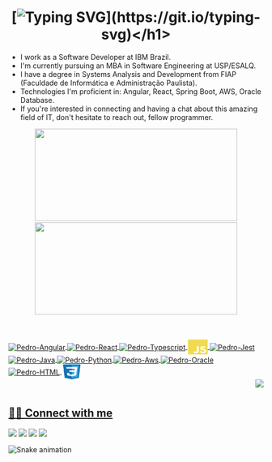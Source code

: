 ### <h1 align="center">[![Typing SVG](https://readme-typing-svg.herokuapp.com?font=Fira+Code&duration=2500&pause=1000&width=435&lines=Hey%2C+my+name+is+Pedro%2C+;and+it's+a+pleasure+to+meet+you.)](https://git.io/typing-svg)</h1>



- I work as a Software Developer at IBM Brazil.
- I'm currently pursuing an MBA in Software Engineering at USP/ESALQ.
- I have a degree in Systems Analysis and Development from FIAP (Faculdade de Informática e Administração Paulista).
- Technologies I'm proficient in: Angular, React, Spring Boot, AWS, Oracle Database.
- If you're interested in connecting and having a chat about this amazing field of IT, don't hesitate to reach out, fellow programmer.


<div align="center">
  <a href="https://github.com/Pedrodev3">
  <img height="182em" width="400em" src="https://github-readme-stats.vercel.app/api?username=Pedrodev3&show_icons=true&theme=gotham&include_all_commits=true&count_private=true"/>
  <img height="182em" width="400em" src="https://github-readme-stats.vercel.app/api/top-langs/?username=Pedrodev3&layout=compact&langs_count=7&theme=gotham"/>
</div>
  
  ##
<div style="display: inline_block"></br>
  
  <img align="center" alt="Pedro-Angular" height="30" width="40" src="https://cdn.jsdelivr.net/gh/devicons/devicon/icons/angularjs/angularjs-plain.svg" />
  <img align="center" alt="Pedro-React" height="30" width="40" src="https://cdn.jsdelivr.net/gh/devicons/devicon/icons/react/react-original.svg" />
  <img align="center" alt="Pedro-Typescript" height="30" width="40" src="https://cdn.jsdelivr.net/gh/devicons/devicon/icons/typescript/typescript-plain.svg" />
  <img align="center" alt="Pedro-JavaScript" height="30" width="40" src="https://raw.githubusercontent.com/devicons/devicon/master/icons/javascript/javascript-plain.svg">
  <img align="center" alt="Pedro-Jest" height="30" width="40" src="https://cdn.jsdelivr.net/gh/devicons/devicon/icons/jest/jest-plain.svg" />
  <img align="center" alt="Pedro-Java" height="30" width="40" src="https://cdn.jsdelivr.net/gh/devicons/devicon/icons/java/java-plain.svg" />
  <img align="center" alt="Pedro-Python" height="30" width="40" src="https://cdn.jsdelivr.net/gh/devicons/devicon/icons/python/python-original.svg" />
  <img align="center" alt="Pedro-Aws" height="30" width="40" src="https://cdn.jsdelivr.net/gh/devicons/devicon@latest/icons/amazonwebservices/amazonwebservices-original-wordmark.svg" />
  <img align="center" alt="Pedro-Oracle" height="30" width="40" src="https://cdn.jsdelivr.net/gh/devicons/devicon/icons/oracle/oracle-original.svg" />
  <img align="center" alt="Pedro-HTML" height="30" width="40" src="https://cdn.jsdelivr.net/gh/devicons/devicon/icons/html5/html5-original.svg" />
  <img align="center" alt="Pedro-CSS" height="30" width="40" src="https://raw.githubusercontent.com/devicons/devicon/master/icons/css3/css3-original.svg">

</div>
  
   <div>
   <img align="right" height="180em" src="https://media.giphy.com/media/mBvUaCuDPEXNnIk2NK/giphy.gif">
  </div> 


  
  ## <br /> 🙋‍♂️ Connect with me
 <a href = "mailto:pedrosaraivadev@gmail.com"><img src="https://img.shields.io/badge/Gmail-D14836?style=for-the-badge&logo=gmail&logoColor=white" target="_blank"></a>
 <a href="https://t.me/pedrodev364" target="_blank"><img src="https://img.shields.io/badge/Telegram-2CA5E0?style=for-the-badge&logo=telegram&logoColor=white" target="_blank"></a> 
 <a href="https://www.linkedin.com/in/pedro-victor-saraiva-7829931b6/" target="_blank"><img src="https://img.shields.io/badge/-LinkedIn-%230077B5?style=for-the-badge&logo=linkedin&logoColor=white" target="_blank"></a>
 <a href="https://discord.com/channels/@me" target="_blank"><img src="https://img.shields.io/badge/Discord-7289DA?style=for-the-badge&logo=discord&logoColor=white" target="_blank"></a> 




![Snake animation](https://github.com/Pedrodev3/Pedrodev3/blob/output/github-contribution-grid-snake.svg)
